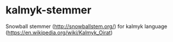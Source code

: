 # kalmyk-stemmer
Snowball stemmer (http://snowballstem.org/) for kalmyk language (https://en.wikipedia.org/wiki/Kalmyk_Oirat)
